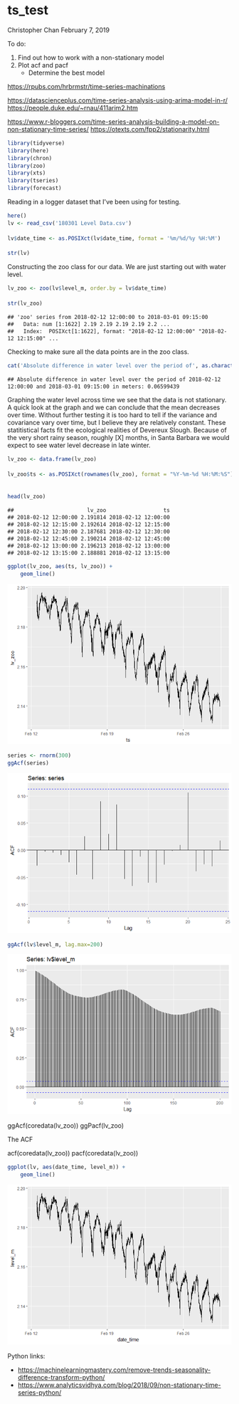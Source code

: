 ts\_test
================
Christopher Chan
February 7, 2019

To do:

1.  Find out how to work with a non-stationary model
2.  Plot acf and pacf
    -   Determine the best model

<https://rpubs.com/hrbrmstr/time-series-machinations>

<https://datascienceplus.com/time-series-analysis-using-arima-model-in-r/> <https://people.duke.edu/~rnau/411arim2.htm>

<https://www.r-bloggers.com/time-series-analysis-building-a-model-on-non-stationary-time-series/> <https://otexts.com/fpp2/stationarity.html>

``` r
library(tidyverse)
library(here)
library(chron)
library(zoo)
library(xts)
library(tseries)
library(forecast)
```

Reading in a logger dataset that I've been using for testing.

``` r
here()
lv <- read_csv('180301 Level Data.csv')

lv$date_time <- as.POSIXct(lv$date_time, format = '%m/%d/%y %H:%M')

str(lv)
```

Constructing the zoo class for our data. We are just starting out with water level.

``` r
lv_zoo <- zoo(lv$level_m, order.by = lv$date_time)

str(lv_zoo)
```

    ## 'zoo' series from 2018-02-12 12:00:00 to 2018-03-01 09:15:00
    ##   Data: num [1:1622] 2.19 2.19 2.19 2.19 2.2 ...
    ##   Index:  POSIXct[1:1622], format: "2018-02-12 12:00:00" "2018-02-12 12:15:00" ...

Checking to make sure all the data points are in the zoo class.

``` r
cat('Absolute difference in water level over the period of', as.character(start(lv_zoo)), 'and', as.character(end(lv_zoo)), 'in meters:', max(lv_zoo) - min(lv_zoo))
```

    ## Absolute difference in water level over the period of 2018-02-12 12:00:00 and 2018-03-01 09:15:00 in meters: 0.06599439

Graphing the water level across time we see that the data is not stationary. A quick look at the graph and we can conclude that the mean decreases over time. Without further testing it is too hard to tell if the variance and covariance vary over time, but I believe they are relatively constant. These statitistical facts fit the ecological realities of Devereux Slough. Because of the very short rainy season, roughly \[X\] months, in Santa Barbara we would expect to see water level decrease in late winter.

``` r
lv_zoo <- data.frame(lv_zoo)

lv_zoo$ts <- as.POSIXct(rownames(lv_zoo), format = "%Y-%m-%d %H:%M:%S")


head(lv_zoo)
```

    ##                       lv_zoo                  ts
    ## 2018-02-12 12:00:00 2.191814 2018-02-12 12:00:00
    ## 2018-02-12 12:15:00 2.192614 2018-02-12 12:15:00
    ## 2018-02-12 12:30:00 2.187681 2018-02-12 12:30:00
    ## 2018-02-12 12:45:00 2.190214 2018-02-12 12:45:00
    ## 2018-02-12 13:00:00 2.196213 2018-02-12 13:00:00
    ## 2018-02-12 13:15:00 2.188881 2018-02-12 13:15:00

``` r
ggplot(lv_zoo, aes(ts, lv_zoo)) +
    geom_line() 
```

![](ts_test_files/figure-markdown_github/unnamed-chunk-5-1.png)

``` r
series <- rnorm(300)
ggAcf(series)
```

![](ts_test_files/figure-markdown_github/unnamed-chunk-6-1.png)

``` r
ggAcf(lv$level_m, lag.max=200)
```

![](ts_test_files/figure-markdown_github/unnamed-chunk-6-2.png)

ggAcf(coredata(lv\_zoo)) ggPacf(lv\_zoo)

The ACF

acf(coredata(lv\_zoo)) pacf(coredata(lv\_zoo))

``` r
ggplot(lv, aes(date_time, level_m)) +
    geom_line()
```

![](ts_test_files/figure-markdown_github/unnamed-chunk-7-1.png)

Python links:

-   <https://machinelearningmastery.com/remove-trends-seasonality-difference-transform-python/>
-   <https://www.analyticsvidhya.com/blog/2018/09/non-stationary-time-series-python/>
